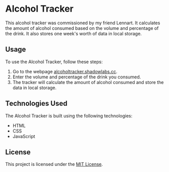 # Alcohol Tracker

This alcohol tracker was commissioned by my friend Lennart. It calculates the amount of alcohol consumed based on the volume and percentage of the drink. It also stores one week's worth of data in local storage.

## Usage

To use the Alcohol Tracker, follow these steps:

1. Go to the webpage [alcoholtracker.shadowlabs.cc](https://alcoholtracker.shadowlabs.cc).
2. Enter the volume and percentage of the drink you consumed.
3. The tracker will calculate the amount of alcohol consumed and store the data in local storage.

## Technologies Used

The Alcohol Tracker is built using the following technologies:

- HTML
- CSS
- JavaScript

## License

This project is licensed under the [MIT License](LICENSE).